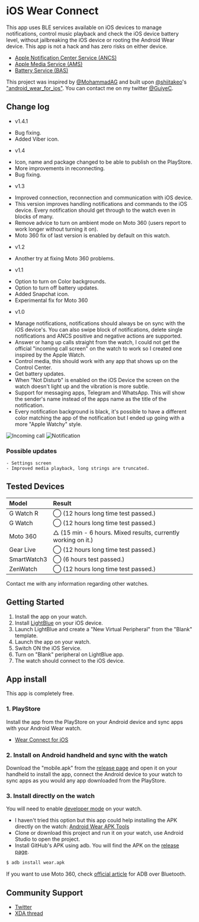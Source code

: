 iOS Wear Connect
===================================

This app uses BLE services available on iOS devices to manage notifications, control music playback and check the iOS device battery level, without jailbreaking the iOS device or rooting the Android Wear device. This app is not a hack and has zero risks on either device.

- [Apple Notification Center Service (ANCS)](https://developer.apple.com/library/ios/documentation/CoreBluetooth/Reference/AppleNotificationCenterServiceSpecification/Introduction/Introduction.html)
- [Apple Media Service (AMS)](https://developer.apple.com/library/ios/documentation/CoreBluetooth/Reference/AppleMediaService_Reference/Introduction/Introduction.html)
- [Battery Service (BAS)](https://developer.bluetooth.org/TechnologyOverview/Pages/BAS.aspx)

This project was inspired by [@MohammadAG](https://twitter.com/MohammadAG) and built upon [@shiitakeo](https://twitter.com/shiitakeo)'s ["android_wear_for_ios"](https://github.com/shiitakeo/android_wear_for_ios/). You can contact me on my twitter [@GuiyeC](https://twitter.com/GuiyeC).

Change log
--------------
+ v1.4.1
 - Bug fixing.
 - Added Viber icon.
 
+ v1.4
 - Icon, name and package changed to be able to publish on the PlayStore.
 - More improvements in reconnecting.
 - Bug fixing.
 
+ v1.3
 - Improved connection, reconnection and communication with iOS device.
 - This version improves handling notifications and commands to the iOS device. Every notification should get through to the watch even in blocks of many.
 - Remove advice to turn on ambient mode on Moto 360 (users report to work longer without turning it on).
 - Moto 360 fix of last version is enabled by default on this watch.
 
+ v1.2
 - Another try at fixing Moto 360 problems.

+ v1.1
 - Option to turn on Color backgrounds.
 - Option to turn off battery updates.
 - Added Snapchat icon.
 - Experimental fix for Moto 360

+ v1.0
 - Manage notifications, notifications should always be on sync with the iOS device's. You can also swipe block of notifications, delete single notifications and ANCS positive and negative actions are supported.
 - Answer or hang up calls straight from the watch, I could not get the official "incoming call screen" on the watch to work so I created one inspired by the Apple Watch.
 - Control media, this should work with any app that shows up on the Control Center.
 - Get battery updates.
 - When "Not Disturb" is enabled on the iOS Device the screen on the watch doesn't light up and the vibration is more subtle.
 - Support for messaging apps, Telegram and WhatsApp. This will show the sender's name instead of the apps name as the title of the notification.
 - Every notification background is black, it's possible to have a different color matching the app of the notification but I ended up going with a more "Apple Watchy" style.

![Incoming call](https://cloud.githubusercontent.com/assets/289797/7249800/5529e7ee-e81d-11e4-9fe2-ec09d0bab814.png)
![Notification](https://cloud.githubusercontent.com/assets/289797/7250594/18b280ee-e824-11e4-9d46-81733a81ed36.png)

### Possible updates
```
- Settings screen
- Improved media playback, long strings are truncated.
```

Tested Devices
--------------

| Model | Result |
|:--    |:--     |
|G Watch R| ◯ (12 hours long time test passed.)|
|G Watch  | ◯ (12 hours long time test passed.)|
|Moto 360|△ (15 min - 6 hours. Mixed results, currently working on it.)|
|Gear Live|◯ (12 hours long time test passed.)|
|SmartWatch3| ◯ (6 hours test passed.)|
|ZenWatch| ◯ (12 hours long time test passed.)|

Contact me with any information regarding other watches.

Getting Started
---------------
1. Install the app on your watch.
2. Install [LightBlue](https://itunes.apple.com/app/id557428110) on your iOS device.
3. Launch LightBlue and create a "New Virtual Peripheral" from the "Blank" template.
4. Launch the app on your watch.
5. Switch ON the iOS Service.
6. Turn on "Blank" peripheral on LightBlue app.
7. The watch should connect to the iOS device.

App install
---------
This app is completely free.

### 1. PlayStore
Install the app from the PlayStore on your Android device and sync apps with your Android Wear watch.

- [Wear Connect for iOS](https://play.google.com/store/apps/details?id=com.codegy.wearconnectforios)

### 2. Install on Android handheld and sync with the watch
Download the "mobile.apk" from the [release page](https://github.com/GuiyeC/iOS-Wear-Connect/releases) and open it on your handheld to install the app, connect the Android device to your watch to sync apps as you would any app downloaded from the PlayStore.

### 3. Install directly on the watch
You will need to enable [developer mode](https://developer.android.com/training/wearables/apps/bt-debugging.html#SetupDevices) on your watch.
 - I haven't tried this option but this app could help installing the APK directly on the watch: [Android Wear APK Tools](http://forum.xda-developers.com/smartwatch/other-smartwatches/tool-android-wear-apk-tools-sideload-t2929177)
 - Clone or download this project and run it on your watch, use Android Studio to open the project.
 - Install GitHub's APK using adb. You will find the APK on the [release page](https://github.com/GuiyeC/iOS-Wear-Connect/releases).

```sh
$ adb install wear.apk
```

If you want to use Moto 360, check [official article](https://developer.android.com/training/wearables/apps/bt-debugging.html) for ADB over Bluetooth.

Community Support
-------
- [Twitter](https://twitter.com/GuiyeC)
- [XDA thread](http://forum.xda-developers.com/android-wear/development/android-wear-ios-connectivity-t3052524)
